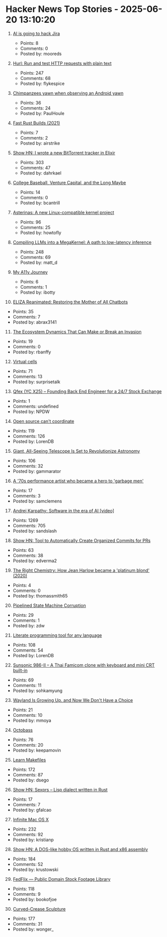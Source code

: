 # Hacker News Top Stories - 2025-06-20 13:10:20

1. [AI is going to hack Jira](https://thoughtfuleng.substack.com/p/ai-is-going-to-hack-jira)
   - Points: 8
   - Comments: 0
   - Posted by: mooreds

2. [Hurl: Run and test HTTP requests with plain text](https://github.com/Orange-OpenSource/hurl)
   - Points: 247
   - Comments: 68
   - Posted by: flykespice

3. [Chimpanzees yawn when observing an Android yawn](https://www.nature.com/articles/s41598-025-98639-z)
   - Points: 36
   - Comments: 24
   - Posted by: PaulHoule

4. [Fast Rust Builds (2021)](https://matklad.github.io/2021/09/04/fast-rust-builds.html)
   - Points: 7
   - Comments: 2
   - Posted by: airstrike

5. [Show HN: I wrote a new BitTorrent tracker in Elixir](https://github.com/Dahrkael/ExTracker)
   - Points: 303
   - Comments: 47
   - Posted by: dahrkael

6. [College Baseball, Venture Capital, and the Long Maybe](https://bcantrill.dtrace.org/2025/06/15/college-baseball-venture-capital-and-the-long-maybe/)
   - Points: 14
   - Comments: 0
   - Posted by: bcantrill

7. [Asterinas: A new Linux-compatible kernel project](https://lwn.net/SubscriberLink/1022920/ad60263cd13c8a13/)
   - Points: 96
   - Comments: 25
   - Posted by: howtofly

8. [Compiling LLMs into a MegaKernel: A path to low-latency inference](https://zhihaojia.medium.com/compiling-llms-into-a-megakernel-a-path-to-low-latency-inference-cf7840913c17)
   - Points: 248
   - Comments: 69
   - Posted by: matt_d

9. [My A11y Journey](https://mjg59.dreamwidth.org/72379.html)
   - Points: 6
   - Comments: 1
   - Posted by: ibotty

10. [ELIZA Reanimated: Restoring the Mother of All Chatbots](https://www.computer.org/csdl/magazine/an/2025/02/11030922/27sQDLuL7Uc)
   - Points: 35
   - Comments: 7
   - Posted by: abrax3141

11. [The Ecosystem Dynamics That Can Make or Break an Invasion](https://www.quantamagazine.org/the-ecosystem-dynamics-that-can-make-or-break-an-invasion-20250616/)
   - Points: 19
   - Comments: 0
   - Posted by: rbanffy

12. [Virtual cells](https://udara.io/science/virtual-cells/)
   - Points: 71
   - Comments: 13
   - Posted by: surprisetalk

13. [Qfex (YC X25) – Founding Back End Engineer for a 24/7 Stock Exchange](https://www.ycombinator.com/companies/qfex/jobs/S7XSybx-founding-backend-engineer)
   - Points: 1
   - Comments: undefined
   - Posted by: NPDW

14. [Open source can't coordinate](https://matklad.github.io/2025/05/20/open-source-cant-coordinate.html)
   - Points: 119
   - Comments: 126
   - Posted by: LorenDB

15. [Giant, All-Seeing Telescope Is Set to Revolutionize Astronomy](https://www.science.org/content/article/giant-all-seeing-telescope-set-revolutionize-astronomy)
   - Points: 106
   - Comments: 32
   - Posted by: gammarator

16. [A '70s performance artist who became a hero to 'garbage men'](https://www.nytimes.com/2025/06/14/nyregion/maintenance-artist-mierle-laderman-ukeles.html)
   - Points: 17
   - Comments: 3
   - Posted by: samclemens

17. [Andrej Karpathy: Software in the era of AI [video]](https://www.youtube.com/watch?v=LCEmiRjPEtQ)
   - Points: 1269
   - Comments: 705
   - Posted by: sandslash

18. [Show HN: Tool to Automatically Create Organized Commits for PRs](https://github.com/edverma/git-smart-squash)
   - Points: 63
   - Comments: 38
   - Posted by: edverma2

19. [The Right Chemistry: How Jean Harlow became a 'platinum blond' (2020)](https://montrealgazette.com/opinion/columnists/article249177.html)
   - Points: 4
   - Comments: 0
   - Posted by: thomassmith65

20. [Pipelined State Machine Corruption](https://flak.tedunangst.com/post/pipelined-state-machine-corruption)
   - Points: 29
   - Comments: 1
   - Posted by: zdw

21. [Literate programming tool for any language](https://github.com/zyedidia/Literate)
   - Points: 108
   - Comments: 54
   - Posted by: LorenDB

22. [Sunsonic 986-II – A Thai Famicom clone with keyboard and mini CRT built-in](https://mastodon.gamedev.place/@pikuma/114711138512697712)
   - Points: 69
   - Comments: 11
   - Posted by: sohkamyung

23. [Wayland Is Growing Up. and Now We Don't Have a Choice](https://fireborn.mataroa.blog/blog/i-want-to-love-linux-it-doesnt-love-me-back-post-4-wayland-is-growing-up-and-now-we-dont-have-a-choice/)
   - Points: 21
   - Comments: 10
   - Posted by: mmoya

24. [Octobass](https://www.atlasobscura.com/places/octobass)
   - Points: 76
   - Comments: 20
   - Posted by: keepamovin

25. [Learn Makefiles](https://makefiletutorial.com/)
   - Points: 172
   - Comments: 87
   - Posted by: dsego

26. [Show HN: Sexprs – Lisp dialect written in Rust](https://github.com/gabrielfalcao/sexprs)
   - Points: 17
   - Comments: 7
   - Posted by: gfalcao

27. [Infinite Mac OS X](https://blog.persistent.info/2025/03/infinite-mac-os-x.html)
   - Points: 232
   - Comments: 92
   - Posted by: kristianp

28. [Show HN: A DOS-like hobby OS written in Rust and x86 assembly](https://github.com/krustowski/rou2exOS)
   - Points: 184
   - Comments: 52
   - Posted by: krustowski

29. [FedFlix — Public Domain Stock Footage Library](https://public.resource.org/ntis.gov/index.html)
   - Points: 118
   - Comments: 9
   - Posted by: bookofjoe

30. [Curved-Crease Sculpture](https://erikdemaine.org/curved/)
   - Points: 177
   - Comments: 31
   - Posted by: wonger_

